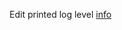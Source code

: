
Edit printed log level [info](https://dev.epicgames.com/community/snippets/3GoB/unreal-engine-how-to-set-log-verbosity-via-command-line-with-logcmds)

